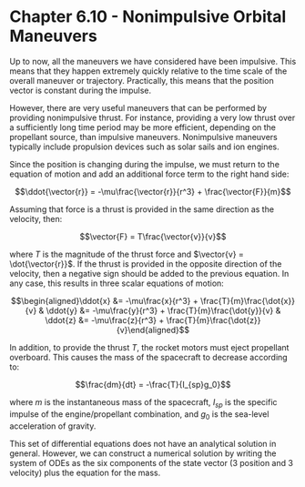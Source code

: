 # Chapter 6.10 - Nonimpulsive Orbital Maneuvers

Up to now, all the maneuvers we have considered have been impulsive. This means that they happen extremely quickly relative to the time scale of the overall maneuver or trajectory. Practically, this means that the position vector is constant during the impulse.

However, there are very useful maneuvers that can be performed by providing nonimpulsive thrust. For instance, providing a very low thrust over a sufficiently long time period may be more efficient, depending on the propellant source, than impulsive maneuvers. Nonimpulsive maneuvers typically include propulsion devices such as solar sails and ion engines.

Since the position is changing during the impulse, we must return to the equation of motion and add an additional force term to the right hand side:

$$\ddot{\vector{r}} = -\mu\frac{\vector{r}}{r^3} + \frac{\vector{F}}{m}$$

Assuming that force is a thrust is provided in the same direction as the velocity, then:

$$\vector{F} = T\frac{\vector{v}}{v}$$

where $T$ is the magnitude of the thrust force and $\vector{v} = \dot{\vector{r}}$. If the thrust is provided in the opposite direction of the velocity, then a negative sign should be added to the previous equation. In any case, this results in three scalar equations of motion:

$$\begin{aligned}\ddot{x} &= -\mu\frac{x}{r^3} + \frac{T}{m}\frac{\dot{x}}{v} & \ddot{y} &= -\mu\frac{y}{r^3} + \frac{T}{m}\frac{\dot{y}}{v} & \ddot{z} &= -\mu\frac{z}{r^3} + \frac{T}{m}\frac{\dot{z}}{v}\end{aligned}$$

In addition, to provide the thrust $T$, the rocket motors must eject propellant overboard. This causes the mass of the spacecraft to decrease according to:

$$\frac{dm}{dt} = -\frac{T}{I_{sp}g_0}$$

where $m$ is the instantaneous mass of the spacecraft, $I_{sp}$ is the specific impulse of the engine/propellant combination, and $g_0$ is the sea-level acceleration of gravity.

This set of differential equations does not have an analytical solution in general. However, we can construct a numerical solution by writing the system of ODEs as the six components of the state vector (3 position and 3 velocity) plus the equation for the mass.
